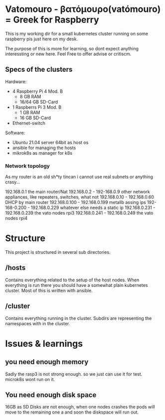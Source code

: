 # Vatomouro - βατόμουρο(vatómouro) = Greek for Raspberry

This is my working dir for a small kubernetes cluster running on some raspberry pis just here on my desk.

The purpose of this is more for learning, so dont expect anything interessting or new here. Feel Free to offer advise or critiscm.

## Specs of the clusters

Hardware:
- 4 Raspberry Pi 4 Mod. B
  - 8 GB RAM
  - 16/64 GB SD-Card
- 1 Raspberrs Pi 3 Mod. B
  - 1 GB RAM
  - 16 GB SD-Card
- Ethernet-switch

Software:
- Ubuntu 21.04 server 64bit as host os
- ansible for managing the hosts
- mikrok8s as manager for k8s

### Network topology
As my router is an old sh*ty tincan i cannot use real subnets or anything crasy...

192.168.0.1                   the main router/Nat
192.168.0.2   - 192-168.0.9   other network appliances, like repeaters, switches, what not
192.168.0.10  - 192.168.0.60  DHCP by main router
192.168.0.100 - 192.168.0.199 metallb assing ips
192-168-0.200 - 192.168.0.229 whatever else needs a static ip
192.168.0.231 - 192.168.0.239 the vato nodes rpi3
192.168.0.241 - 192.168.0.249 the vato nodes rpi4

# Structure

This project is structured in several sub directories.

## /hosts

Contains everything related to the setup of the host nodes.
When everything is run there you should have a somewhat plain kubernetes cluster.
Most of this is written with ansible.

## /cluster

Contains everything running in the cluster.
Subdirs are representing the namespaces with in the cluster.

# Issues & learnings

## you need enough memory
Sadly the rasp3 is not strong enough. so we just can use it for test. microk8s wont run on it.

## You need enough disk space
16GB as SD Disks are not enough, when one nodes crashes the pods will move to the remaining one a and soon the diskspace will run out. 